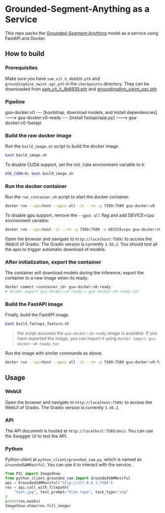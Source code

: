 # Grounded-Segment-Anything as a Service

This repo packs the [Grounded-Segment-Anything](https://github.com/IDEA-Research/Grounded-Segment-Anything) model as a service using FastAPI and Docker.

## How to build

### Prerequisites

Make sure you have `sam_vit_h_4b8939.pth` and `groundingdino_swint_ogc.pth` in the `checkpoints` directory. They can be downloaded from [sam_vit_h_4b8939.pth](https://huggingface.co/spaces/abhishek/StableSAM/blob/main/sam_vit_h_4b8939.pth) and [groundingdino_swint_ogc.pth](https://huggingface.co/ShilongLiu/GroundingDINO/blob/main/groundingdino_swint_ogc.pth)

### Pipeline

gsa-docker:v0 --- [bootstrap, download models, and install dependencies] ---> gsa-docker:v0-ready --- [install fastapi/app.py] ---> gsa-docker:v0-fastapi

### Build the raw docker image

Run the `build_image.sh` script to build the docker image.

```bash
bash build_image.sh
```

To disable CUDA support, set the `USE_CUDA` environment variable to `0`:

```bash
USE_CUDA=0; bash build_image.sh
```

### Run the docker container

Run the `run_container.sh` script to start the docker container.

```bash
docker run --ipc=host --gpus all -it --rm -p 7589:7589 gsa-docker:v0
```

To disable gpu support, remove the `--gpus all` flag and add DEVICE=cpu environment variable:

```bash
docker run --ipc=host -it --rm -p 7589:7589 -e DEVICE=cpu gsa-docker:v0
```

Open the browser and navigate to `http://localhost:7589/` to access the WebUI of Gradio. The Gradio version is currently `3.50.2`. You should test all the apis to trigger automatic download of models.

### After initialization, export the container

The container will download models during the inference, export the container to a new image when its ready.

```bash
docker commit <container_id> gsa-docker:v0-ready
# docekr export gsa-docker:v0-ready > gsa-docker-v0-ready.tar
```

### Build the FastAPI image

Finally, build the FastAPI image.

```bash
bash build_fastapi_feature.sh
```

> the script assumes the `gsa-docker:v0-ready` image is available. If you have exported the image, you can import it using `docker import gsa-docker-v0-ready.tar`.

Run the image with similar commands as above.

```bash
docker run --ipc=host --gpus all -it --rm -p 7589:7589 gsa-docker:v0-fastapi
```

## Usage

### WebUI

Open the browser and navigate to `http://localhost:7589/` to access the WebUI of Gradio. The Gradio version is currently `3.50.2`.

### API

The API document is hosted at `http://localhost:7589/docs`. You can use the Swagger UI to test the API.

### Python

Python client at `python_client/grounded_sam.py`, which is named as `GroundedSAMRestful`. You can use it to interact with the service.

```python
from PIL import ImageShow
from python_client.grounded_sam import GroundedSAMRestful
api = GroundedSAMRestful("http://127.0.0.1:7584")
res = api.call_with_filepath(
    "test.jpg", text_prompt="blue tape", task_type="seg"
)
print(res.masks)
ImageShow.show(res.full_image)
```
